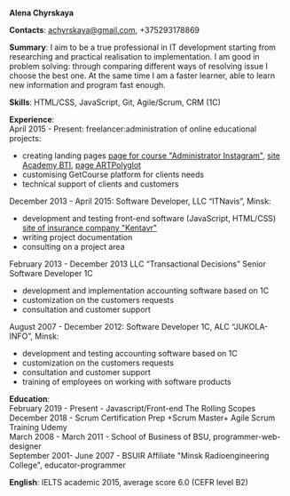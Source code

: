 **Alena Chyrskaya**

**Contacts**: achyrskaya@gmail.com, +375293178869

**Summary**:   I aim to be a true professional in IT development starting from researching and practical realisation to implementation. I am good in problem solving: through comparing different ways of resolving issue I choose the best one. At the same time I am a faster learner, able to learn new information and program fast enough. 

**Skills**: HTML/CSS, JavaScript, Git, Agile/Scrum, CRM (1C)

**Experience**:  
April 2015 - Present: freelancer:administration of online educational projects:  
* creating landing pages [page for course "Administrator Instagram"](http://goloshchapova.getcourse.ru/instagram), [site Academy BTI](https://academia-bti.ru/), [page ARTPolyglot](https://artpolyglot.ru/)  
* customising GetCourse platform for clients needs  
* technical support of clients and customers   

December 2013 - April 2015: Software Developer, LLC “ITNavis”, Minsk:  
* development and testing front-end software (JavaScript, HTML/CSS) [site of insurance company "Kentavr"](https://ken.by/)  
* writing  project documentation  
* consulting on a project area   

February 2013 - December 2013  LLC “Transactional Decisions” Senior Software Developer 1С  
* development and implementation accounting software based on 1C  
* customization on the customers requests  
* consultation and customer support  

August 2007 - December 2012: Software Developer 1C, ALC “JUKOLA-INFO”,  Minsk:  
* development and testing accounting software based on 1C  
* customization on the customers requests  
* consultation and customer support  
* training of employees on working with software products  

**Education**:      
February 2019 - Present - Javascript/Front-end The Rolling Scopes     
December 2018 - Scrum Certification Prep +Scrum Master+ Agile Scrum Training Udemy    
March 2008 - March 2011 - School of Business of BSU, programmer-web-designer    
September 2001- June 2007 - BSUIR Affiliate "Minsk Radioengineering College", educator-programmer    

**English**: 
IELTS academic 2015, average score 6.0 (CEFR level B2)